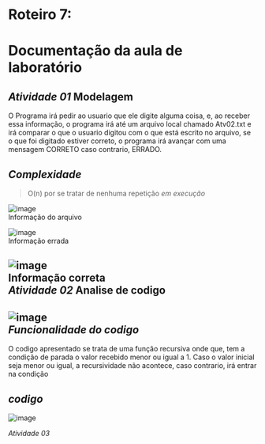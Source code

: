 # Roteiro 7:
# Documentação da aula de laboratório
*Atividade 01*
  Modelagem
-----------------
O Programa irá pedir ao usuario que ele digite alguma coisa, e, ao receber essa informação, o programa irá até um arquivo local chamado Atv02.txt e irá comparar o que o usuario digitou com o que está escrito no arquivo, se o que foi digitado estiver correto, o programa irá avançar com uma mensagem CORRETO caso contrario, ERRADO.

*Complexidade*
--
>O(n) por se tratar de nenhuma repetição
*em execução*

![image](https://user-images.githubusercontent.com/101759293/207009179-52bd6fb6-6262-46b8-b887-3563835a0ed4.png)</br>
Informação do arquivo 

![image](https://user-images.githubusercontent.com/101759293/207008694-ad2f0ed4-4ed4-4c7a-8be4-4ed95a3a2099.png)</br>
Informação errada 

![image](https://user-images.githubusercontent.com/101759293/207008840-37ca7c1b-985b-45f4-9559-da1bac7f6ca7.png)</br>
Informação correta 
</br>
*Atividade 02*
  Analise de codigo
-----------------
![image](https://user-images.githubusercontent.com/101759293/207009535-826622ad-32c1-49a1-a230-1241992a85dd.png)
</br>
*Funcionalidade do codigo*
--
O codigo apresentado se trata de uma função recursiva onde que, tem a condição de parada o valor recebido menor ou igual a 1. Caso o valor inicial seja menor ou igual, a recursividade não acontece, caso contrario, irá entrar na condição

*codigo*
--
![image](https://user-images.githubusercontent.com/101759293/207010161-9ca8bb83-da99-45c0-9d78-53bc375a19ec.png)
</br>

*Atividade 03*

